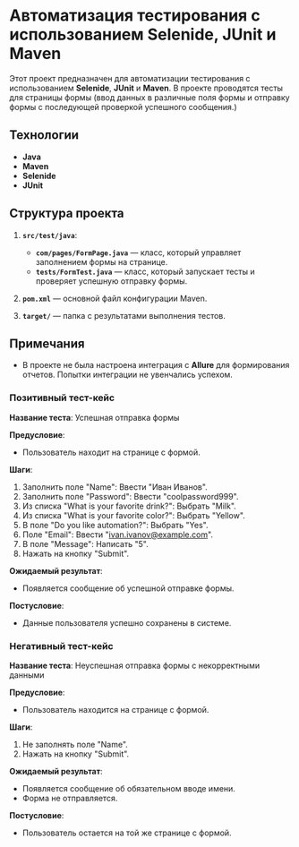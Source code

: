 # Автоматизация тестирования с использованием Selenide, JUnit и Maven

Этот проект предназначен для автоматизации тестирования с использованием **Selenide**, **JUnit** и **Maven**. 
В проекте проводятся тесты для страницы формы (ввод данных в различные поля формы и отправку формы с последующей проверкой успешного сообщения.)

## Технологии

- **Java**
- **Maven**
- **Selenide**
- **JUnit**

## Структура проекта

1. **`src/test/java`**:
   - **`com/pages/FormPage.java`** — класс, который управляет заполнением формы на странице.
   - **`tests/FormTest.java`** — класс, который запускает тесты и проверяет успешную отправку формы.

2. **`pom.xml`** — основной файл конфигурации Maven.

3. **`target/`** — папка с результатами выполнения тестов.

## Примечания

- В проекте не была настроена интеграция с **Allure** для формирования отчетов. Попытки интеграции не увенчались успехом.
### Позитивный тест-кейс
**Название теста**: Успешная отправка формы

**Предусловие**: 
- Пользователь находит на странице с формой.
  
**Шаги**: 
1. Заполнить поле "Name": Ввести "Иван Иванов".
2. Заполнить поле "Password": Ввести "coolpassword999".
3. Из списка "What is your favorite drink?": Выбрать "Milk".
4. Из списка "What is your favorite color?": Выбрать "Yellow".
5. В поле "Do you like automation?": Выбрать "Yes".
6. Поле "Email": Ввести "ivan.ivanov@example.com".
7. В поле "Message": Написать "5".
8. Нажать на кнопку "Submit".

**Ожидаемый результат**: 
- Появляется сообщение об успешной отправке формы.
  
**Постусловие**: 
- Данные пользователя успешно сохранены в системе.

### Негативный тест-кейс

**Название теста**: Неуспешная отправка формы с некорректными данными

**Предусловие**: 
- Пользователь находится на странице с формой.

**Шаги**: 
1. Не заполнять поле "Name".
2. Нажать на кнопку "Submit".

**Ожидаемый результат**: 
- Появляется сообщение об обязательном вводе имени.
- Форма не отправляется.

**Постусловие**: 
- Пользователь остается на той же странице с формой.
